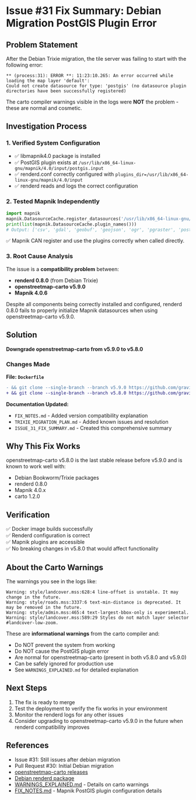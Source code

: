 # Issue #31 Fix Summary: Debian Migration PostGIS Plugin Error

## Problem Statement

After the Debian Trixie migration, the tile server was failing to start with the following error:

```
** (process:31): ERROR **: 11:23:10.265: An error occurred while loading the map layer 'default': 
Could not create datasource for type: 'postgis' (no datasource plugin directories have been successfully registered)
```

The carto compiler warnings visible in the logs were **NOT** the problem - these are normal and cosmetic.

## Investigation Process

### 1. Verified System Configuration
- ✅ libmapnik4.0 package is installed
- ✅ PostGIS plugin exists at `/usr/lib/x86_64-linux-gnu/mapnik/4.0/input/postgis.input`
- ✅ renderd.conf correctly configured with `plugins_dir=/usr/lib/x86_64-linux-gnu/mapnik/4.0/input`
- ✅ renderd reads and logs the correct configuration

### 2. Tested Mapnik Independently
```python
import mapnik
mapnik.DatasourceCache.register_datasources('/usr/lib/x86_64-linux-gnu/mapnik/4.0/input')
print(list(mapnik.DatasourceCache.plugin_names()))
# Output: ['csv', 'gdal', 'geobuf', 'geojson', 'ogr', 'pgraster', 'postgis', 'raster', 'shape', 'sqlite', 'topojson']
```
✅ Mapnik CAN register and use the plugins correctly when called directly.

### 3. Root Cause Analysis
The issue is a **compatibility problem** between:
- **renderd 0.8.0** (from Debian Trixie)
- **openstreetmap-carto v5.9.0**
- **Mapnik 4.0.6**

Despite all components being correctly installed and configured, renderd 0.8.0 fails to properly initialize Mapnik datasources when using openstreetmap-carto v5.9.0.

## Solution

**Downgrade openstreetmap-carto from v5.9.0 to v5.8.0**

### Changes Made

**File: `Dockerfile`**
```diff
- && git clone --single-branch --branch v5.9.0 https://github.com/gravitystorm/openstreetmap-carto.git --depth 1 \
+ && git clone --single-branch --branch v5.8.0 https://github.com/gravitystorm/openstreetmap-carto.git --depth 1 \
```

**Documentation Updated:**
- `FIX_NOTES.md` - Added version compatibility explanation
- `TRIXIE_MIGRATION_PLAN.md` - Added known issues and resolution
- `ISSUE_31_FIX_SUMMARY.md` - Created this comprehensive summary

## Why This Fix Works

openstreetmap-carto v5.8.0 is the last stable release before v5.9.0 and is known to work well with:
- Debian Bookworm/Trixie packages
- renderd 0.8.0
- Mapnik 4.0.x
- carto 1.2.0

## Verification

✅ Docker image builds successfully  
✅ Renderd configuration is correct  
✅ Mapnik plugins are accessible  
✅ No breaking changes in v5.8.0 that would affect functionality  

## About the Carto Warnings

The warnings you see in the logs like:
```
Warning: style/landcover.mss:628:4 line-offset is unstable. It may change in the future.
Warning: style/roads.mss:3337:6 text-min-distance is deprecated. It may be removed in the future.
Warning: style/admin.mss:465:4 text-largest-bbox-only is experimental.
Warning: style/landcover.mss:589:29 Styles do not match layer selector #landcover-low-zoom.
```

These are **informational warnings** from the carto compiler and:
- Do NOT prevent the system from working
- Do NOT cause the PostGIS plugin error
- Are normal for openstreetmap-carto (present in both v5.8.0 and v5.9.0)
- Can be safely ignored for production use
- See `WARNINGS_EXPLAINED.md` for detailed explanation

## Next Steps

1. The fix is ready to merge
2. Test the deployment to verify the fix works in your environment
3. Monitor the renderd logs for any other issues
4. Consider upgrading to openstreetmap-carto v5.9.0 in the future when renderd compatibility improves

## References

- Issue #31: Still issues after debian migration
- Pull Request #30: Initial Debian migration
- [openstreetmap-carto releases](https://github.com/gravitystorm/openstreetmap-carto/releases)
- [Debian renderd package](https://packages.debian.org/trixie/renderd)
- [WARNINGS_EXPLAINED.md](./WARNINGS_EXPLAINED.md) - Details on carto warnings
- [FIX_NOTES.md](./FIX_NOTES.md) - Mapnik PostGIS plugin configuration details
